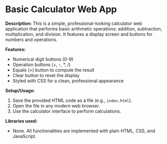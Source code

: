 # Basic Calculator Web App

**Description:**
This is a simple, professional-looking calculator web application that performs basic arithmetic operations: addition, subtraction, multiplication, and division. It features a display screen and buttons for numbers and operations.

**Features:**
- Numerical digit buttons (0-9)
- Operation buttons (+, -, *, /)
- Equals (=) button to compute the result
- Clear button to reset the display
- Styled with CSS for a clean, professional appearance

**Setup/Usage:**
1. Save the provided HTML code as a file (e.g., `index.html`).
2. Open the file in any modern web browser.
3. Use the calculator interface to perform calculations.

**Libraries used:**
- None. All functionalities are implemented with plain HTML, CSS, and JavaScript.
